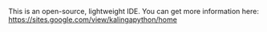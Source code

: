 This is an open-source, lightweight IDE. You can get more information here: https://sites.google.com/view/kalingapython/home
